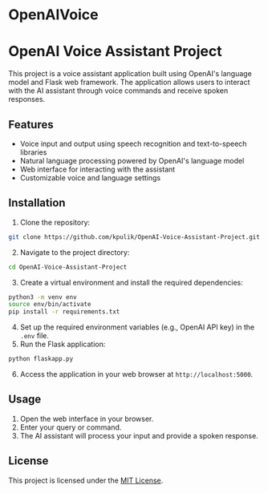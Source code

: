 # OpenAIVoice


# OpenAI Voice Assistant Project

This project is a voice assistant application built using OpenAI's language model and Flask web framework. The application allows users to interact with the AI assistant through voice commands and receive spoken responses.

## Features

- Voice input and output using speech recognition and text-to-speech libraries
- Natural language processing powered by OpenAI's language model
- Web interface for interacting with the assistant
- Customizable voice and language settings

## Installation

1. Clone the repository:

```bash
git clone https://github.com/kpulik/OpenAI-Voice-Assistant-Project.git
```

2. Navigate to the project directory:

```bash
cd OpenAI-Voice-Assistant-Project
```

3. Create a virtual environment and install the required dependencies:

```bash
python3 -m venv env
source env/bin/activate
pip install -r requirements.txt
```

4. Set up the required environment variables (e.g., OpenAI API key) in the `.env` file.
5. Run the Flask application:

```bash
python flaskapp.py
```

6. Access the application in your web browser at `http://localhost:5000`.

## Usage

1. Open the web interface in your browser.
2. Enter your query or command.
3. The AI assistant will process your input and provide a spoken response.

## License

This project is licensed under the [MIT License](vscode-webview://1pif9kukctlmpbn2v4j032g5nagfpt8u0o84v9ujd173ostqfr7g/index.html?id=bffdd9a0-70e3-46d6-91be-54a13638bd71&origin=cef2463c-8db9-4ab6-b52e-aa8fea7ff9f6&swVersion=4&extensionId=sourcegraph.cody-ai&platform=electron&vscode-resource-base-authority=vscode-resource.vscode-cdn.net&parentOrigin=vscode-file%3A%2F%2Fvscode-app).

